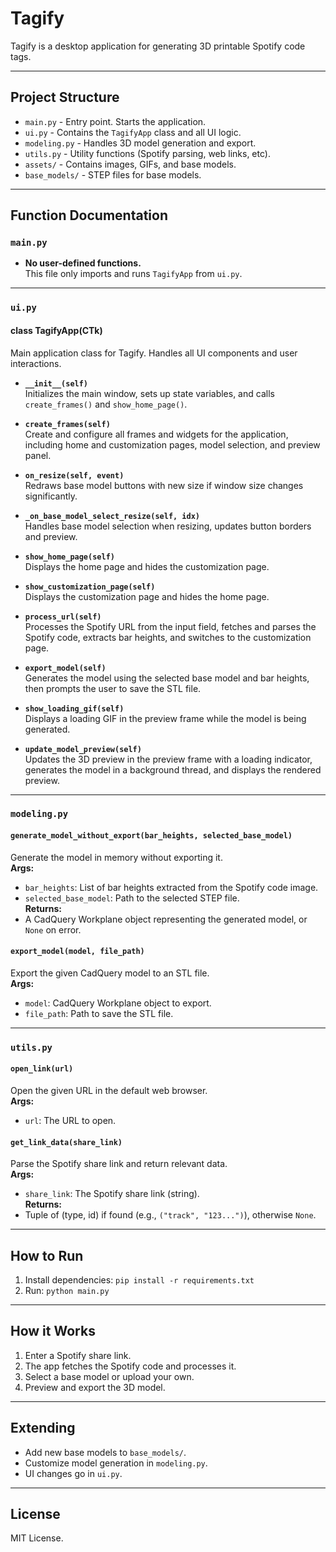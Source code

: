 # Tagify

Tagify is a desktop application for generating 3D printable Spotify code tags.

---

## Project Structure

- `main.py` - Entry point. Starts the application.
- `ui.py` - Contains the `TagifyApp` class and all UI logic.
- `modeling.py` - Handles 3D model generation and export.
- `utils.py` - Utility functions (Spotify parsing, web links, etc).
- `assets/` - Contains images, GIFs, and base models.
- `base_models/` - STEP files for base models.

---

## Function Documentation

### `main.py`

- **No user-defined functions.**  
  This file only imports and runs `TagifyApp` from `ui.py`.

---

### `ui.py`

#### class TagifyApp(CTk)
Main application class for Tagify. Handles all UI components and user interactions.

- **`__init__(self)`**  
  Initializes the main window, sets up state variables, and calls `create_frames()` and `show_home_page()`.

- **`create_frames(self)`**  
  Create and configure all frames and widgets for the application, including home and customization pages, model selection, and preview panel.

- **`on_resize(self, event)`**  
  Redraws base model buttons with new size if window size changes significantly.

- **`_on_base_model_select_resize(self, idx)`**  
  Handles base model selection when resizing, updates button borders and preview.

- **`show_home_page(self)`**  
  Displays the home page and hides the customization page.

- **`show_customization_page(self)`**  
  Displays the customization page and hides the home page.

- **`process_url(self)`**  
  Processes the Spotify URL from the input field, fetches and parses the Spotify code, extracts bar heights, and switches to the customization page.

- **`export_model(self)`**  
  Generates the model using the selected base model and bar heights, then prompts the user to save the STL file.

- **`show_loading_gif(self)`**  
  Displays a loading GIF in the preview frame while the model is being generated.

- **`update_model_preview(self)`**  
  Updates the 3D preview in the preview frame with a loading indicator, generates the model in a background thread, and displays the rendered preview.

---

### `modeling.py`

#### `generate_model_without_export(bar_heights, selected_base_model)`
Generate the model in memory without exporting it.  
**Args:**  
- `bar_heights`: List of bar heights extracted from the Spotify code image.  
- `selected_base_model`: Path to the selected STEP file.  
**Returns:**  
- A CadQuery Workplane object representing the generated model, or `None` on error.

#### `export_model(model, file_path)`
Export the given CadQuery model to an STL file.  
**Args:**  
- `model`: CadQuery Workplane object to export.  
- `file_path`: Path to save the STL file.

---

### `utils.py`

#### `open_link(url)`
Open the given URL in the default web browser.  
**Args:**  
- `url`: The URL to open.

#### `get_link_data(share_link)`
Parse the Spotify share link and return relevant data.  
**Args:**  
- `share_link`: The Spotify share link (string).  
**Returns:**  
- Tuple of (type, id) if found (e.g., `("track", "123...")`), otherwise `None`.

---

## How to Run

1. Install dependencies: `pip install -r requirements.txt`
2. Run: `python main.py`

---

## How it Works

1. Enter a Spotify share link.
2. The app fetches the Spotify code and processes it.
3. Select a base model or upload your own.
4. Preview and export the 3D model.

---

## Extending

- Add new base models to `base_models/`.
- Customize model generation in `modeling.py`.
- UI changes go in `ui.py`.

---

## License

MIT License.
